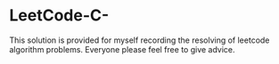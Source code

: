 # LeetCode-C-
This solution is provided for myself recording the resolving of leetcode algorithm problems.
Everyone please feel free to give advice.
